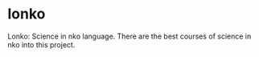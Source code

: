 # lonko
Lonko: Science in nko language. There are the best courses of science in nko into this project.

